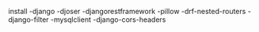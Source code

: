install
-django
-djoser
-djangorestframework
-pillow
-drf-nested-routers
-django-filter
-mysqlclient
-django-cors-headers
